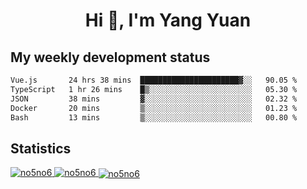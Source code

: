 <h1 align="center">Hi 👋, I'm Yang Yuan</h1>


## My weekly development status
<!--START_SECTION:waka-->

```txt
Vue.js       24 hrs 38 mins  ██████████████████████▓░░   90.05 %
TypeScript   1 hr 26 mins    █▒░░░░░░░░░░░░░░░░░░░░░░░   05.30 %
JSON         38 mins         ▓░░░░░░░░░░░░░░░░░░░░░░░░   02.32 %
Docker       20 mins         ▒░░░░░░░░░░░░░░░░░░░░░░░░   01.23 %
Bash         13 mins         ▒░░░░░░░░░░░░░░░░░░░░░░░░   00.80 %
```

<!--END_SECTION:waka-->

## Statistics
<a href="https://github.com/anuraghazra/github-readme-stats">
  <img src="https://github-readme-stats.vercel.app/api/top-langs/?username=no5no6&theme=dracula" alt="no5no6">
</a>
<a href="https://github.com/anuraghazra/github-readme-stats">
  <img src="https://github-readme-stats.vercel.app/api?username=no5no6&show_icons=true&theme=dracula&line_height=40" alt="no5no6">
</a>
<a href="https://github.com/anuraghazra/github-readme-stats">
  <img align="center" src="https://github-readme-streak-stats.herokuapp.com/?user=no5no6&theme=dracula" alt="no5no6" />
</a>